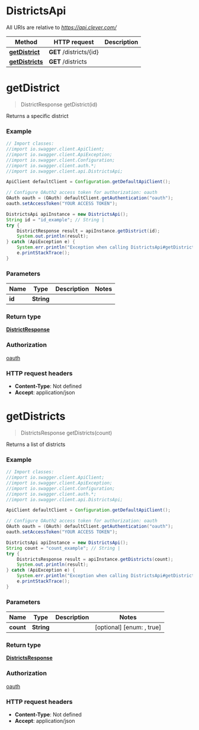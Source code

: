 # DistrictsApi

All URIs are relative to *https://api.clever.com/*

Method | HTTP request | Description
------------- | ------------- | -------------
[**getDistrict**](DistrictsApi.md#getDistrict) | **GET** /districts/{id} | 
[**getDistricts**](DistrictsApi.md#getDistricts) | **GET** /districts | 

<a name="getDistrict"></a>
# **getDistrict**
> DistrictResponse getDistrict(id)



Returns a specific district

### Example
```java
// Import classes:
//import io.swagger.client.ApiClient;
//import io.swagger.client.ApiException;
//import io.swagger.client.Configuration;
//import io.swagger.client.auth.*;
//import io.swagger.client.api.DistrictsApi;

ApiClient defaultClient = Configuration.getDefaultApiClient();

// Configure OAuth2 access token for authorization: oauth
OAuth oauth = (OAuth) defaultClient.getAuthentication("oauth");
oauth.setAccessToken("YOUR ACCESS TOKEN");

DistrictsApi apiInstance = new DistrictsApi();
String id = "id_example"; // String | 
try {
    DistrictResponse result = apiInstance.getDistrict(id);
    System.out.println(result);
} catch (ApiException e) {
    System.err.println("Exception when calling DistrictsApi#getDistrict");
    e.printStackTrace();
}
```

### Parameters

Name | Type | Description  | Notes
------------- | ------------- | ------------- | -------------
 **id** | **String**|  |

### Return type

[**DistrictResponse**](DistrictResponse.md)

### Authorization

[oauth](../README.md#oauth)

### HTTP request headers

 - **Content-Type**: Not defined
 - **Accept**: application/json

<a name="getDistricts"></a>
# **getDistricts**
> DistrictsResponse getDistricts(count)



Returns a list of districts

### Example
```java
// Import classes:
//import io.swagger.client.ApiClient;
//import io.swagger.client.ApiException;
//import io.swagger.client.Configuration;
//import io.swagger.client.auth.*;
//import io.swagger.client.api.DistrictsApi;

ApiClient defaultClient = Configuration.getDefaultApiClient();

// Configure OAuth2 access token for authorization: oauth
OAuth oauth = (OAuth) defaultClient.getAuthentication("oauth");
oauth.setAccessToken("YOUR ACCESS TOKEN");

DistrictsApi apiInstance = new DistrictsApi();
String count = "count_example"; // String | 
try {
    DistrictsResponse result = apiInstance.getDistricts(count);
    System.out.println(result);
} catch (ApiException e) {
    System.err.println("Exception when calling DistrictsApi#getDistricts");
    e.printStackTrace();
}
```

### Parameters

Name | Type | Description  | Notes
------------- | ------------- | ------------- | -------------
 **count** | **String**|  | [optional] [enum: , true]

### Return type

[**DistrictsResponse**](DistrictsResponse.md)

### Authorization

[oauth](../README.md#oauth)

### HTTP request headers

 - **Content-Type**: Not defined
 - **Accept**: application/json

